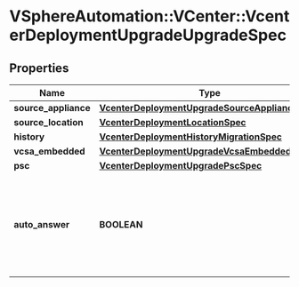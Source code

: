# VSphereAutomation::VCenter::VcenterDeploymentUpgradeUpgradeSpec

## Properties
Name | Type | Description | Notes
------------ | ------------- | ------------- | -------------
**source_appliance** | [**VcenterDeploymentUpgradeSourceApplianceSpec**](VcenterDeploymentUpgradeSourceApplianceSpec.md) |  | 
**source_location** | [**VcenterDeploymentLocationSpec**](VcenterDeploymentLocationSpec.md) |  | 
**history** | [**VcenterDeploymentHistoryMigrationSpec**](VcenterDeploymentHistoryMigrationSpec.md) |  | [optional] 
**vcsa_embedded** | [**VcenterDeploymentUpgradeVcsaEmbeddedSpec**](VcenterDeploymentUpgradeVcsaEmbeddedSpec.md) |  | [optional] 
**psc** | [**VcenterDeploymentUpgradePscSpec**](VcenterDeploymentUpgradePscSpec.md) |  | [optional] 
**auto_answer** | **BOOLEAN** | Use the default option for any questions that may come up during appliance configuration. | [optional] 


